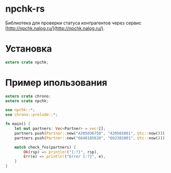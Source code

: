 # npchk-rs

Библиотека для проверки статуса контрагентов через сервис [http://npchk.nalog.ru/](http://npchk.nalog.ru/).

# Установка

```rust
extern crate npchk;

```

# Пример ипользования

```rust
extern crate chrono;
extern crate npchk;

use npchk::*;
use chrono::prelude::*;

fn main() {
    let mut partners: Vec<Partner> = vec![];
    partners.push(Partner::new("4205036750", "420501001", Utc::now()));
    partners.push(Partner::new("6648185610", "662301001", Utc::now()));

    match check_fns(partners) {
        Ok(rsp) => println!("{:?}", rsp),
        Err(e) => println!("Error {:?}", e),
    }
}
```